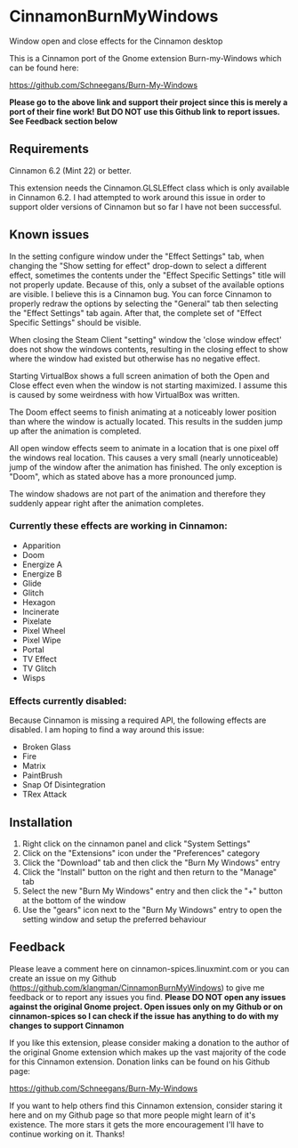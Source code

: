 # CinnamonBurnMyWindows

Window open and close effects for the Cinnamon desktop

This is a Cinnamon port of the Gnome extension Burn-my-Windows which can be found here: 

https://github.com/Schneegans/Burn-My-Windows

**Please go to the above link and support their project since this is merely a port of their fine work!**
**But DO NOT use this Github link to report issues. See Feedback section below**

## Requirements

Cinnamon 6.2 (Mint 22) or better. 

This extension needs the Cinnamon.GLSLEffect class which is only available in Cinnamon 6.2. I had attempted to work around this issue in order to support older versions of Cinnamon but so far I have not been successful.

## Known issues

In the setting configure window under the "Effect Settings" tab, when changing the "Show setting for effect" drop-down to select a different effect, sometimes the contents under the "Effect Specific Settings" title will not properly update. Because of this, only a subset of the available options are visible. I believe this is a Cinnamon bug. You can force Cinnamon to properly redraw the options by selecting the "General" tab then selecting the "Effect Settings" tab again. After that, the complete set of "Effect Specific Settings" should be visible.

When closing the Steam Client "setting" window the 'close window effect' does not show the windows contents, resulting in the closing effect to show where the window had existed but otherwise has no negative effect.

Starting VirtualBox shows a full screen animation of both the Open and Close effect even when the window is not starting maximized. I assume this is caused by some weirdness with how VirtualBox was written.

The Doom effect seems to finish animating at a noticeably lower position than where the window is actually located. This results in the sudden jump up after the animation is completed.

All open window effects seem to animate in a location that is one pixel off the windows real location. This causes a very small (nearly unnoticeable) jump of the window after the animation has finished. The only exception is "Doom", which as stated above has a more pronounced jump.

The window shadows are not part of the animation and therefore they suddenly appear right after the animation completes.

### Currently these effects are working in Cinnamon:

- Apparition
- Doom
- Energize A
- Energize B
- Glide
- Glitch
- Hexagon
- Incinerate
- Pixelate
- Pixel Wheel
- Pixel Wipe
- Portal
- TV Effect
- TV Glitch
- Wisps

### Effects currently disabled:

Because Cinnamon is missing a required API, the following effects are disabled. I am hoping to find a way around this issue:

- Broken Glass
- Fire
- Matrix
- PaintBrush
- Snap Of Disintegration
- TRex Attack

## Installation

1. Right click on the cinnamon panel and click "System Settings"
2. Click on the "Extensions" icon under the "Preferences" category
3. Click the "Download" tab and then click the "Burn My Windows" entry
4. Click the "Install" button on the right and then return to the "Manage" tab
6. Select the new "Burn My Windows" entry and then click the "+" button at the bottom of the window
7. Use the "gears" icon next to the "Burn My Windows" entry to open the setting window and setup the preferred behaviour

## Feedback

Please leave a comment here on cinnamon-spices.linuxmint.com or you can create an issue on my Github (https://github.com/klangman/CinnamonBurnMyWindows) to give me feedback or to report any issues you find. 
**Please DO NOT open any issues against the original Gnome project. Open issues only on my Github or on cinnamon-spices so I can check if the issue has anything to do with my changes to support Cinnamon**

If you like this extension, please consider making a donation to the author of the original Gnome extension which makes up the vast majority of the code for this Cinnamon extension. Donation links can be found on his Github page:
 
https://github.com/Schneegans/Burn-My-Windows

If you want to help others find this Cinnamon extension, consider staring it here and on my Github page so that more people might learn of it's existence. The more stars it gets the more encouragement I'll have to continue working on it.
Thanks!
